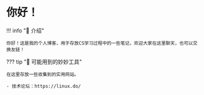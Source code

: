 # **你好！**

!!! info "📜 介绍"

    你好！这是我的个人博客，用于存放CS学习过程中的一些笔记，欢迎大家在这里聊天，也可以交换友链！

??? tip "🔗 可能用到的妙妙工具"

    在这里存放一些收集到的实用网站。

    - 技术论坛：https://linux.do/